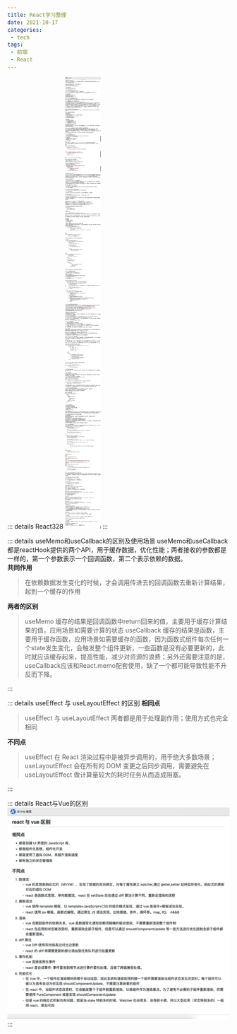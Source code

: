 ```yaml
---
title: React学习整理
date: 2021-10-17
categories:
 - tech
tags:
 - 前端
 - React
---
```


::: details React328
![React328](/img/React328.png)
:::

::: details useMemo和useCallback的区别及使用场景
useMemo和useCallback都是reactHook提供的两个API，用于缓存数据，优化性能；两者接收的参数都是一样的，第一个参数表示一个回调函数，第二个表示依赖的数据。  
**共同作用**  
> 在依赖数据发生变化的时候，才会调用传进去的回调函数去重新计算结果，起到一个缓存的作用  

**两者的区别**  
> useMemo  缓存的结果是回调函数中return回来的值，主要用于缓存计算结果的值，应用场景如需要计算的状态
> useCallback  缓存的结果是函数，主要用于缓存函数，应用场景如需要缓存的函数，因为函数式组件每次任何一个state发生变化，会触发整个组件更新，一些函数是没有必要更新的，此时就应该缓存起来，提高性能，减少对资源的浪费；另外还需要注意的是，useCallback应该和React.memo配套使用，缺了一个都可能导致性能不升反而下降。

:::

::: details useEffect 与 useLayoutEffect 的区别
**相同点**  
> useEffect 与 useLayoutEffect 两者都是用于处理副作用；使用方式也完全相同 

**不同点**
> useEffect 在 React 渲染过程中是被异步调用的，用于绝大多数场景；
>useLayoutEffect 会在所有的 DOM 变更之后同步调用，需要避免在 useLayoutEffect 做计算量较大的耗时任务从而造成阻塞。

:::

::: details React与Vue的区别
![React与Vue的区别](/img/react_vue.png)
:::
